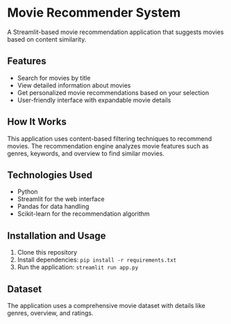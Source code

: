 # Movie Recommender System

A Streamlit-based movie recommendation application that suggests movies based on content similarity.

## Features

- Search for movies by title
- View detailed information about movies
- Get personalized movie recommendations based on your selection
- User-friendly interface with expandable movie details

## How It Works

This application uses content-based filtering techniques to recommend movies. The recommendation engine analyzes movie features such as genres, keywords, and overview to find similar movies.

## Technologies Used

- Python
- Streamlit for the web interface
- Pandas for data handling
- Scikit-learn for the recommendation algorithm

## Installation and Usage

1. Clone this repository
2. Install dependencies: `pip install -r requirements.txt`
3. Run the application: `streamlit run app.py`

## Dataset

The application uses a comprehensive movie dataset with details like genres, overview, and ratings.
